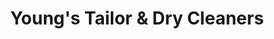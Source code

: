 ---
title: "Young's Tailor & Dry Cleaners"
url: /arlington/youngs-tailor-and-dry-cleaners/
shop: laundry
---